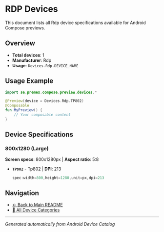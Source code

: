 # RDP Devices

This document lists all Rdp device specifications available for Android Compose previews.

## Overview

- **Total devices**: 1
- **Manufacturer**: Rdp
- **Usage**: `Devices.Rdp.DEVICE_NAME`

## Usage Example

```kotlin
import se.premex.compose.preview.devices.*

@Preview(device = Devices.Rdp.TP802)
@Composable
fun MyPreview() {
    // Your composable content
}
```

## Device Specifications

### 800x1280 (Large)

**Screen specs**: 800x1280px | **Aspect ratio**: 5:8

- **`TP802`** - Tp802 | **DPI**: 213
  ```kotlin
  spec:width=800,height=1280,unit=px,dpi=213
  ```

## Navigation

- [← Back to Main README](../../README.md)
- [📱 All Device Categories](../README.md)

---
*Generated automatically from Android Device Catalog*
